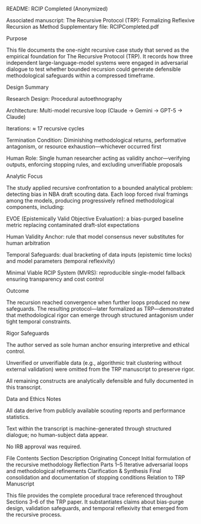 README: RCIP Completed (Anonymized)

Associated manuscript: The Recursive Protocol (TRP): Formalizing Reflexive Recursion as Method
Supplementary file: RCIPCompleted.pdf

Purpose

This file documents the one-night recursive case study that served as the empirical foundation for The Recursive Protocol (TRP).
It records how three independent large-language-model systems were engaged in adversarial dialogue to test whether bounded recursion could generate defensible methodological safeguards within a compressed timeframe.

Design Summary

Research Design: Procedural autoethnography

Architecture: Multi-model recursive loop (Claude → Gemini → GPT-5 → Claude)

Iterations: ≈ 17 recursive cycles

Termination Condition: Diminishing methodological returns, performative antagonism, or resource exhaustion—whichever occurred first

Human Role: Single human researcher acting as validity anchor—verifying outputs, enforcing stopping rules, and excluding unverifiable proposals

Analytic Focus

The study applied recursive confrontation to a bounded analytical problem: detecting bias in NBA draft scouting data.
Each loop forced rival framings among the models, producing progressively refined methodological components, including:

EVOE (Epistemically Valid Objective Evaluation): a bias-purged baseline metric replacing contaminated draft-slot expectations

Human Validity Anchor: rule that model consensus never substitutes for human arbitration

Temporal Safeguards: dual bracketing of data inputs (epistemic time locks) and model parameters (temporal reflexivity)

Minimal Viable RCIP System (MVRS): reproducible single-model fallback ensuring transparency and cost control

Outcome

The recursion reached convergence when further loops produced no new safeguards.
The resulting protocol—later formalized as TRP—demonstrated that methodological rigor can emerge through structured antagonism under tight temporal constraints.

Rigor Safeguards

The author served as sole human anchor ensuring interpretive and ethical control.

Unverified or unverifiable data (e.g., algorithmic trait clustering without external validation) were omitted from the TRP manuscript to preserve rigor.

All remaining constructs are analytically defensible and fully documented in this transcript.

Data and Ethics Notes

All data derive from publicly available scouting reports and performance statistics.

Text within the transcript is machine-generated through structured dialogue; no human-subject data appear.

No IRB approval was required.

File Contents
Section	Description
Originating Concept	Initial formulation of the recursive methodology
Reflection Parts 1–5	Iterative adversarial loops and methodological refinements
Clarification & Synthesis	Final consolidation and documentation of stopping conditions
Relation to TRP Manuscript

This file provides the complete procedural trace referenced throughout Sections 3–6 of the TRP paper.
It substantiates claims about bias-purge design, validation safeguards, and temporal reflexivity that emerged from the recursive process.
